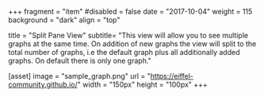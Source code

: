 +++
fragment = "item"
#disabled = false
date = "2017-10-04"
weight = 115
background = "dark"
align = "top"

title = "Split Pane View"
subtitle= "This view will allow you to see multiple graphs at the same time. On addition of new graphs the view will split to the total number of graphs, i.e the default graph plus all additionally added graphs. On default there is only one graph."

[asset]
  image = "sample_graph.png"
  url = "https://eiffel-community.github.io/"
  width = "150px"
  height = "100px"
+++

